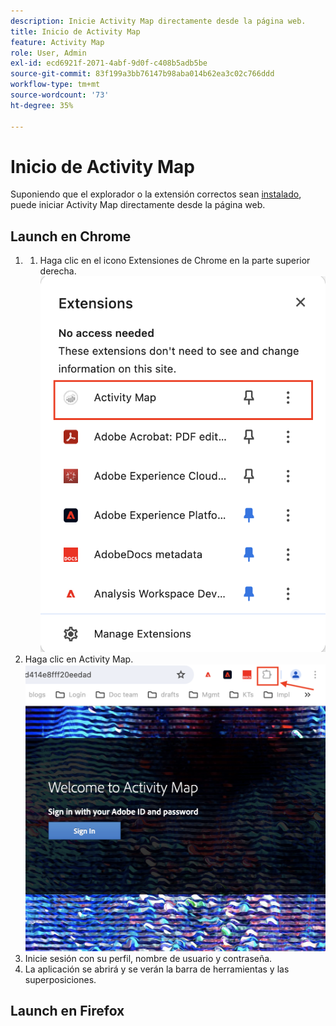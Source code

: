 ```yaml
---
description: Inicie Activity Map directamente desde la página web.
title: Inicio de Activity Map
feature: Activity Map
role: User, Admin
exl-id: ecd6921f-2071-4abf-9d0f-c408b5adb5be
source-git-commit: 83f199a3bb76147b98aba014b62ea3c02c766ddd
workflow-type: tm+mt
source-wordcount: '73'
ht-degree: 35%

---
```



# Inicio de Activity Map

Suponiendo que el explorador o la extensión correctos sean [instalado](/help/analyze/activity-map/activitymap-getting-started/activitymap-install.md), puede iniciar Activity Map directamente desde la página web.

## Launch en Chrome

1. 
   1. Haga clic en el icono Extensiones de Chrome en la parte superior derecha.
      ![Extensión de Activity Map](assets/chrome2.png)
1. Haga clic en Activity Map.
   ![Inicio de Activity Map](assets/chrome3.png)
1. Inicie sesión con su perfil, nombre de usuario y contraseña.
1. La aplicación se abrirá y se verán la barra de herramientas y las superposiciones.

## Launch en Firefox




